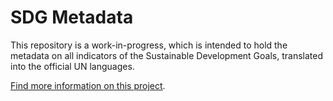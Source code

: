 # SDG Metadata

This repository is a work-in-progress, which is intended to hold the metadata on all indicators of the Sustainable Development Goals, translated into the official UN languages.

[Find more information on this project](https://opendataenterprise.github.io/sdg-metadata/).
